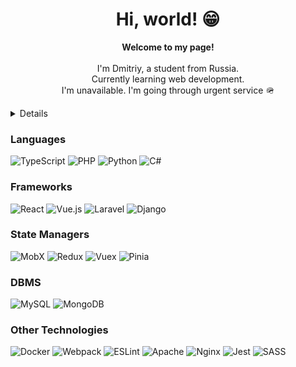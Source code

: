 <h1 align="center">Hi, world! 😁</h1>

<p align="center">
  <b>Welcome to my page!</b>
  <br>
  <br>
  I'm Dmitriy, a student from Russia.<br>
  Currently learning web development.<br>
  I'm unavailable. I'm going through urgent service 🪖<br>
</p>

<p align="center">
  <details>
  <img src="http://github-profile-summary-cards.vercel.app/api/cards/profile-details?username=SLinartS&theme=transparent" />
  <img src="https://github-readme-streak-stats.herokuapp.com/?user=SLinartS&hide_border=true&card_width=338&theme=transparent" />
  <img src="http://github-profile-summary-cards.vercel.app/api/cards/stats?username=SLinartS&theme=transparent" />
  <img src="https://github-readme-stats.vercel.app/api/top-langs/?username=SLinartS&size_weight=0.5&count_weight=0.5&hide=html,css,scss,vue,blade,dockerfile,makefile&hide_border=true&theme=transparent" />  
 </details>
</p>

### Languages

![TypeScript](https://img.shields.io/badge/typescript-%23007ACC.svg?style=for-the-badge&logo=typescript&logoColor=white)
![PHP](https://img.shields.io/badge/php-%23777BB4.svg?style=for-the-badge&logo=php&logoColor=white)
![Python](https://img.shields.io/badge/python-3670A0?style=for-the-badge&logo=python&logoColor=ffdd54)
![C#](https://img.shields.io/badge/c%23-%23239120.svg?style=for-the-badge&logo=c-sharp&logoColor=white)

### Frameworks

![React](https://img.shields.io/badge/react-%2320232a.svg?style=for-the-badge&logo=react&logoColor=%2361DAFB)
![Vue.js](https://img.shields.io/badge/vuejs-%2335495e.svg?style=for-the-badge&logo=vuedotjs&logoColor=%234FC08D)
![Laravel](https://img.shields.io/badge/laravel-%23FF2D20.svg?style=for-the-badge&logo=laravel&logoColor=white)
![Django](https://img.shields.io/badge/django-%23092E20.svg?style=for-the-badge&logo=django&logoColor=white)

### State Managers

![MobX](https://img.shields.io/badge/mobx-f37f40?style=for-the-badge&logo=mobx&logoColor=white)
![Redux](https://img.shields.io/badge/redux-%23593d88.svg?style=for-the-badge&logo=redux&logoColor=white)
![Vuex](https://img.shields.io/badge/vuex-%2335495e?style=for-the-badge&logo=vuex&logoColor=white)
![Pinia](https://img.shields.io/badge/pinia-ffd859?style=for-the-badge&logo=pinia&logoColor=white)

### DBMS

![MySQL](https://img.shields.io/badge/mysql-%2300f.svg?style=for-the-badge&logo=mysql&logoColor=white)
![MongoDB](https://img.shields.io/badge/MongoDB-%234ea94b.svg?style=for-the-badge&logo=mongodb&logoColor=white)

### Other Technologies

![Docker](https://img.shields.io/badge/docker-%230db7ed.svg?style=for-the-badge&logo=docker&logoColor=white)
![Webpack](https://img.shields.io/badge/webpack-%238DD6F9.svg?style=for-the-badge&logo=webpack&logoColor=black)
![ESLint](https://img.shields.io/badge/ESLint-4B3263?style=for-the-badge&logo=eslint&logoColor=white)
![Apache](https://img.shields.io/badge/apache-%23D42029.svg?style=for-the-badge&logo=apache&logoColor=white)
![Nginx](https://img.shields.io/badge/nginx-%23009639.svg?style=for-the-badge&logo=nginx&logoColor=white)
![Jest](https://img.shields.io/badge/-jest-%23C21325?style=for-the-badge&logo=jest&logoColor=white)
![SASS](https://img.shields.io/badge/SASS-hotpink.svg?style=for-the-badge&logo=SASS&logoColor=white)
